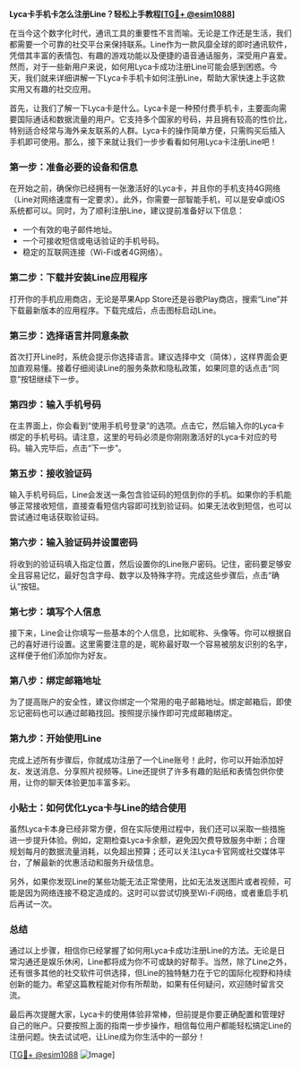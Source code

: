 **Lyca卡手机卡怎么注册Line？轻松上手教程[[TG💪+ @esim1088](https://t.me/s/esim1088)]**

在当今这个数字化时代，通讯工具的重要性不言而喻。无论是工作还是生活，我们都需要一个可靠的社交平台来保持联系。Line作为一款风靡全球的即时通讯软件，凭借其丰富的表情包、有趣的游戏功能以及便捷的语音通话服务，深受用户喜爱。然而，对于一些新用户来说，如何用Lyca卡成功注册Line可能会感到困惑。今天，我们就来详细讲解一下Lyca卡手机卡如何注册Line，帮助大家快速上手这款实用又有趣的社交应用。

首先，让我们了解一下Lyca卡是什么。Lyca卡是一种预付费手机卡，主要面向需要国际通话和数据流量的用户。它支持多个国家的号码，并且拥有较高的性价比，特别适合经常与海外亲友联系的人群。Lyca卡的操作简单方便，只需购买后插入手机即可使用。那么，接下来就让我们一步步看看如何用Lyca卡注册Line吧！

### **第一步：准备必要的设备和信息**
在开始之前，确保你已经拥有一张激活好的Lyca卡，并且你的手机支持4G网络（Line对网络速度有一定要求）。此外，你需要一部智能手机，可以是安卓或iOS系统都可以。同时，为了顺利注册Line，建议提前准备好以下信息：
- 一个有效的电子邮件地址。
- 一个可接收短信或电话验证的手机号码。
- 稳定的互联网连接（Wi-Fi或者4G网络）。

### **第二步：下载并安装Line应用程序**
打开你的手机应用商店，无论是苹果App Store还是谷歌Play商店，搜索“Line”并下载最新版本的应用程序。下载完成后，点击图标启动Line。

### **第三步：选择语言并同意条款**
首次打开Line时，系统会提示你选择语言。建议选择中文（简体），这样界面会更加直观易懂。接着仔细阅读Line的服务条款和隐私政策，如果同意的话点击“同意”按钮继续下一步。

### **第四步：输入手机号码**
在主界面上，你会看到“使用手机号登录”的选项。点击它，然后输入你的Lyca卡绑定的手机号码。请注意，这里的号码必须是你刚刚激活好的Lyca卡对应的号码。输入完毕后，点击“下一步”。

### **第五步：接收验证码**
输入手机号码后，Line会发送一条包含验证码的短信到你的手机。如果你的手机能够正常接收短信，直接查看短信内容即可找到验证码。如果无法收到短信，也可以尝试通过电话获取验证码。

### **第六步：输入验证码并设置密码**
将收到的验证码填入指定位置，然后设置你的Line账户密码。记住，密码要足够安全且容易记忆，最好包含字母、数字以及特殊字符。完成这些步骤后，点击“确认”按钮。

### **第七步：填写个人信息**
接下来，Line会让你填写一些基本的个人信息，比如昵称、头像等。你可以根据自己的喜好进行设置。这里需要注意的是，昵称最好取一个容易被朋友识别的名字，这样便于他们添加你为好友。

### **第八步：绑定邮箱地址**
为了提高账户的安全性，建议你绑定一个常用的电子邮箱地址。绑定邮箱后，即使忘记密码也可以通过邮箱找回。按照提示操作即可完成邮箱绑定。

### **第九步：开始使用Line**
完成上述所有步骤后，你就成功注册了一个Line账号！此时，你可以开始添加好友、发送消息、分享照片视频等。Line还提供了许多有趣的贴纸和表情包供你使用，让你的聊天体验更加丰富多彩。

### **小贴士：如何优化Lyca卡与Line的结合使用**
虽然Lyca卡本身已经非常方便，但在实际使用过程中，我们还可以采取一些措施进一步提升体验。例如，定期检查Lyca卡余额，避免因欠费导致服务中断；合理规划每月的数据流量消耗，以免超出预算；还可以关注Lyca卡官网或社交媒体平台，了解最新的优惠活动和服务升级信息。

另外，如果你发现Line的某些功能无法正常使用，比如无法发送图片或者视频，可能是因为网络连接不稳定造成的。这时可以尝试切换至Wi-Fi网络，或者重启手机后再试一次。

### **总结**
通过以上步骤，相信你已经掌握了如何用Lyca卡成功注册Line的方法。无论是日常沟通还是娱乐休闲，Line都将成为你不可或缺的好帮手。当然，除了Line之外，还有很多其他的社交软件可供选择，但Line的独特魅力在于它的国际化视野和持续创新的能力。希望这篇教程能对你有所帮助，如果有任何疑问，欢迎随时留言交流。

最后再次提醒大家，Lyca卡的使用体验非常棒，但前提是你要正确配置和管理好自己的账户。只要按照上面的指南一步步操作，相信每位用户都能轻松搞定Line的注册问题。快去试试吧，让Line成为你生活中的一部分！

[[TG💪+ @esim1088](https://t.me/s/esim1088) ![Image](https://i.postimg.cc/4NQfJmqS/Snipaste-2025-05-13-00-14-12.png)]